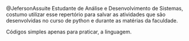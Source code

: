  @JefersonAssuite
Estudante de Análise e Desenvolvimento de Sistemas, costumo utilizar esse repertório para salvar as atividades que são desenvolvidas no curso de python e durante as matérias da faculdade.

Códigos simples apenas para praticar, a linguagem.

<!---
JefersonAssuite/JefersonAssuite is a ✨ special ✨ repository because its `README.md` (this file) appears on your GitHub profile.
You can click the Preview link to take a look at your changes.
--->
